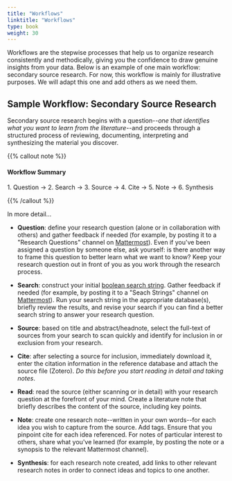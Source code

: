 ```yaml
---
title: "Workflows"
linktitle: "Workflows"
type: book
weight: 30
---
```


Workflows are the stepwise processes that help us to organize research consistently and methodically, giving you the confidence to draw genuine insights from your data. Below is an example of one main workflow: secondary source research. For now, this workflow is mainly for illustrative purposes. We will adapt this one and add others as we need them.  

## Sample Workflow: Secondary Source Research 

Secondary source research begins with a question--*one that identifies what you want to learn from the literature*--and proceeds through a structured process of reviewing, documenting, interpreting and synthesizing the material you discover. 

{{% callout note %}}

#### Workflow Summary

1\. Question &#8594; 2. Search &#8594; 3. Source &#8594; 4. Cite &#8594; 5. Note &#8594; 6. Synthesis

{{% /callout %}}


In more detail...

- **Question**: define your research question (alone or in collaboration with others) and gather feedback if needed (for example, by posting it to a "Research Questions" channel on [Mattermost](../../toolbox/mattermost)). Even if you've been assigned a question by someone else, ask yourself: is there another way to frame this question to better learn what we want to know? Keep your research question out in front of you as you work through the research process. 

- **Search**: construct your initial [boolean search string](https://www.socialtalent.com/blog/recruitment/the-beginners-guide-to-boolean-search-terms). Gather feedback if needed (for example, by posting it to a "Seach Strings" channel on [Mattermost](../../toolbox/mattermost)). Run your search string in the appropriate database(s), briefly review the results, and revise your search if you can find a better search string to answer your research question. 

- **Source**: based on title and abstract/headnote, select the full-text of sources from your search to scan quickly and identify for inclusion in or exclusion from your research.

- **Cite**: after selecting a source for inclusion, immediately download it, enter the citation information in the reference database and attach the source file (Zotero). *Do this before you start reading in detail and taking notes*.

- **Read**: read the source (either scanning or in detail) with your research question at the forefront of your mind. Create a literature note that briefly describes the content of the source, including key points.

- **Note**: create one research note--written in your own words--for each idea you wish to capture from the source. Add tags. Ensure that you pinpoint cite for each idea referenced. For notes of particular interest to others, share what you've learned (for example, by posting the note or a synopsis to the relevant Mattermost channel). 

- **Synthesis**: for each research note created, add links to other relevant research notes in order to connect ideas and topics to one another. 
